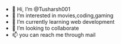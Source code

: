 - 👋 Hi, I’m @Tusharsh001
- 👀 I’m interested in movies,coding,gaming 
- 🌱 I’m currently learning web development
- 💞️ I’m looking to collaborate 
- 📫 you can reach me through mail 

<!---
Tusharsh001/Tusharsh001 is a ✨ special ✨ repository because its `README.md` (this file) appears on your GitHub profile.
You can click the Preview link to take a look at your changes.
--->
